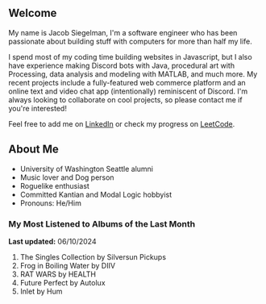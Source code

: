
## Welcome
My name is Jacob Siegelman, I'm a software engineer who has been passionate about building stuff with computers for more than half my life.

I spend most of my coding time building websites in Javascript, but I also have experience making Discord bots with Java, procedural art with Processing, data analysis and modeling with MATLAB, and much more. My recent projects include a fully-featured web commerce platform and an online text and video chat app (intentionally) reminiscent of Discord. I'm always looking to collaborate on cool projects, so please contact me if you're interested!

Feel free to add me on [LinkedIn](https://www.linkedin.com/in/jacob-siegelman/) or check my progress on [LeetCode](https://leetcode.com/jsiegelman/).

## About Me
- University of Washington Seattle alumni
- Music lover and Dog person
- Roguelike enthusiast
- Committed Kantian and Modal Logic hobbyist
- Pronouns: He/Him

### My Most Listened to Albums of the Last Month
**Last updated:** 06/10/2024 <!-- lfm -->   
1. <!-- lfm -->The Singles Collection by Silversun Pickups  
2. <!-- lfm -->Frog in Boiling Water by DIIV  
3. <!-- lfm -->RAT WARS by HEALTH  
4. <!-- lfm -->Future Perfect by Autolux  
5. <!-- lfm -->Inlet by Hum  
